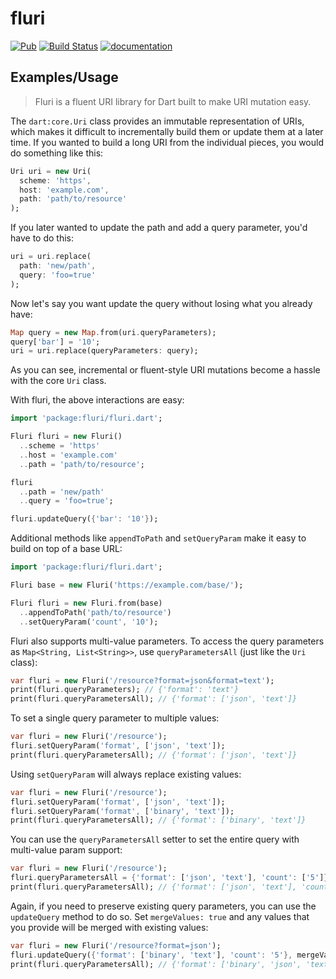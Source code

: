 # fluri

[![Pub](https://img.shields.io/pub/v/fluri.svg)](https://pub.dev/packages/fluri)
[![Build Status](https://travis-ci.org/Workiva/fluri.svg?branch=master)](https://travis-ci.org/Workiva/fluri)
[![documentation](https://img.shields.io/badge/Documentation-fluri-blue.svg)](https://pub.dev/documentation/fluri/latest/)

## Examples/Usage

> Fluri is a fluent URI library for Dart built to make URI mutation easy.

The `dart:core.Uri` class provides an immutable representation of URIs, which
makes it difficult to incrementally build them or update them at a later time.
If you wanted to build a long URI from the individual pieces, you would do
something like this:

```dart
Uri uri = new Uri(
  scheme: 'https',
  host: 'example.com',
  path: 'path/to/resource'
);
```

If you later wanted to update the path and add a query parameter, you'd have to
do this:

```dart
uri = uri.replace(
  path: 'new/path',
  query: 'foo=true'
);
```

Now let's say you want update the query without losing what you already have:

```dart
Map query = new Map.from(uri.queryParameters);
query['bar'] = '10';
uri = uri.replace(queryParameters: query);
```

As you can see, incremental or fluent-style URI mutations become a hassle with
the core `Uri` class.

With fluri, the above interactions are easy:

```dart
import 'package:fluri/fluri.dart';

Fluri fluri = new Fluri()
  ..scheme = 'https'
  ..host = 'example.com'
  ..path = 'path/to/resource';

fluri
  ..path = 'new/path'
  ..query = 'foo=true';

fluri.updateQuery({'bar': '10'});
```

Additional methods like `appendToPath` and `setQueryParam` make it easy to
build on top of a base URL:

```dart
import 'package:fluri/fluri.dart';

Fluri base = new Fluri('https://example.com/base/');

Fluri fluri = new Fluri.from(base)
  ..appendToPath('path/to/resource')
  ..setQueryParam('count', '10');
```

Fluri also supports multi-value parameters. To access the query parameters as
`Map<String, List<String>>`, use `queryParametersAll` (just like the `Uri`
class):

```dart
var fluri = new Fluri('/resource?format=json&format=text');
print(fluri.queryParameters); // {'format': 'text'}
print(fluri.queryParametersAll); // {'format': ['json', 'text']}
```

To set a single query parameter to multiple values:

```dart
var fluri = new Fluri('/resource');
fluri.setQueryParam('format', ['json', 'text']);
print(fluri.queryParametersAll); // {'format': ['json', 'text']}
```

Using `setQueryParam` will always replace existing values:

```dart
var fluri = new Fluri('/resource');
fluri.setQueryParam('format', ['json', 'text']);
fluri.setQueryParam('format', ['binary', 'text']);
print(fluri.queryParametersAll); // {'format': ['binary', 'text']}
```

You can use the `queryParametersAll` setter to set the entire query with
multi-value param support:

```dart
var fluri = new Fluri('/resource');
fluri.queryParametersAll = {'format': ['json', 'text'], 'count': ['5']}
print(fluri.queryParametersAll); // {'format': ['json', 'text'], 'count': ['5']}
```

Again, if you need to preserve existing query parameters, you can use the
`updateQuery` method to do so. Set `mergeValues: true` and any values that you
provide will be merged with existing values:

```dart
var fluri = new Fluri('/resource?format=json');
fluri.updateQuery({'format': ['binary', 'text'], 'count': '5'}, mergeValues: true);
print(fluri.queryParametersAll); // {'format': ['binary', 'json', 'text'], 'count': ['5']}
```

